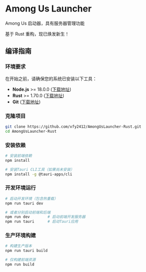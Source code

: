 # Among Us Launcher
Among Us 启动器，具有服务器管理功能  

基于 Rust 重构，现已焕发新生！

## 编译指南

### 环境要求

在开始之前，请确保您的系统已安装以下工具：

- **Node.js** >= 18.0.0 ([下载地址](https://nodejs.org/))
- **Rust** >= 1.70.0 ([下载地址](https://rustup.rs/))
- **Git** ([下载地址](https://git-scm.com/))

### 克隆项目

```bash
git clone https://github.com/xfy2412/AmongUsLauncher-Rust.git
cd AmongUsLauncher-Rust
```

### 安装依赖

```bash
# 安装前端依赖
npm install

# 安装Tauri CLI工具（如果尚未安装）
npm install -g @tauri-apps/cli
```

### 开发环境运行

```bash
# 启动开发环境（包含热重载）
npm run tauri dev

# 或者分别启动前端和后端
npm run dev        # 启动前端开发服务器
npm run tauri      # 启动Tauri应用
```

### 生产环境构建

```bash
# 构建生产版本
npm run tauri build

# 仅构建前端资源
npm run build
```
